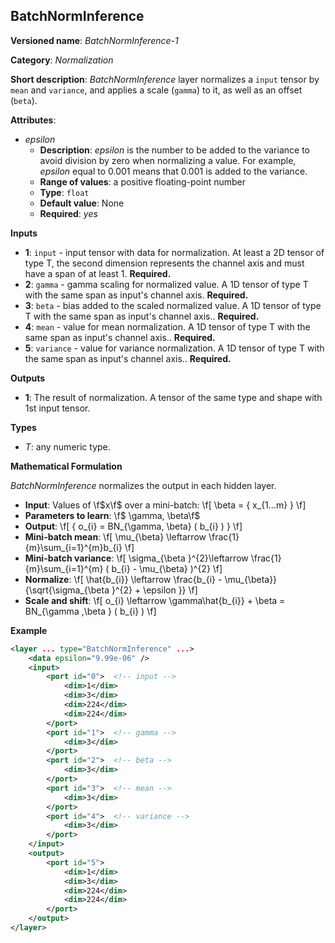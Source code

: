 ## BatchNormInference <a name="BatchNormInference"></a>

**Versioned name**: *BatchNormInference-1*

**Category**: *Normalization*

**Short description**: *BatchNormInference* layer normalizes a `input` tensor by `mean` and `variance`, and applies a scale (`gamma`) to it, as well as an offset (`beta`).

**Attributes**:

* *epsilon*
  * **Description**: *epsilon* is the number to be added to the variance to avoid division by zero when normalizing a value. For example, *epsilon* equal to 0.001 means that 0.001 is added to the variance.
  * **Range of values**: a positive floating-point number
  * **Type**: `float`
  * **Default value**: None
  * **Required**: *yes*

**Inputs**

* **1**: `input` - input tensor with data for normalization. At least a 2D tensor of type T, the second dimension represents the channel axis and must have a span of at least 1. **Required.**
* **2**: `gamma` - gamma scaling for normalized value. A 1D tensor of type T with the same span as input's channel axis. **Required.**
* **3**: `beta` - bias added to the scaled normalized value. A 1D tensor of type T with the same span as input's channel axis.. **Required.**
* **4**: `mean` - value for mean normalization. A 1D tensor of type T with the same span as input's channel axis.. **Required.**
* **5**: `variance` - value for variance normalization. A 1D tensor of type T with the same span as input's channel axis.. **Required.**

**Outputs**

* **1**: The result of normalization. A tensor of the same type and shape with 1st input tensor.

**Types**

* *T*: any numeric type.

**Mathematical Formulation**

*BatchNormInference*  normalizes the output in each hidden layer.
*   **Input**: Values of \f$x\f$ over a mini-batch:
    \f[
    \beta = \{ x_{1...m} \}
    \f]
*   **Parameters to learn**: \f$ \gamma, \beta\f$
*   **Output**:
    \f[
    \{ o_{i} = BN_{\gamma, \beta} ( b_{i} ) \}
    \f]
*   **Mini-batch mean**:
    \f[
    \mu_{\beta} \leftarrow \frac{1}{m}\sum_{i=1}^{m}b_{i}
    \f]
*   **Mini-batch variance**:
    \f[
    \sigma_{\beta }^{2}\leftarrow \frac{1}{m}\sum_{i=1}^{m} ( b_{i} - \mu_{\beta} )^{2}
    \f]
*   **Normalize**:
    \f[
    \hat{b_{i}} \leftarrow \frac{b_{i} - \mu_{\beta}}{\sqrt{\sigma_{\beta }^{2} + \epsilon }}
    \f]
*   **Scale and shift**:
    \f[
    o_{i} \leftarrow \gamma\hat{b_{i}} + \beta = BN_{\gamma ,\beta } ( b_{i} )
    \f]

**Example**

```xml
<layer ... type="BatchNormInference" ...>
    <data epsilon="9.99e-06" />
    <input>
        <port id="0">  <!-- input -->
            <dim>1</dim>
            <dim>3</dim>
            <dim>224</dim>
            <dim>224</dim>
        </port>
        <port id="1">  <!-- gamma -->
            <dim>3</dim>
        </port>
        <port id="2">  <!-- beta -->
            <dim>3</dim>
        </port>
        <port id="3">  <!-- mean -->
            <dim>3</dim>
        </port>
        <port id="4">  <!-- variance -->
            <dim>3</dim>
        </port>
    </input>
    <output>
        <port id="5">
            <dim>1</dim>
            <dim>3</dim>
            <dim>224</dim>
            <dim>224</dim>
        </port>
    </output>
</layer>
```
